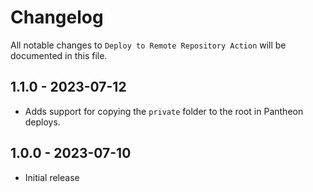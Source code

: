 # Changelog

All notable changes to `Deploy to Remote Repository Action` will be documented in this file.

## 1.1.0 - 2023-07-12

- Adds support for copying the `private` folder to the root in Pantheon deploys.

## 1.0.0 - 2023-07-10

- Initial release
